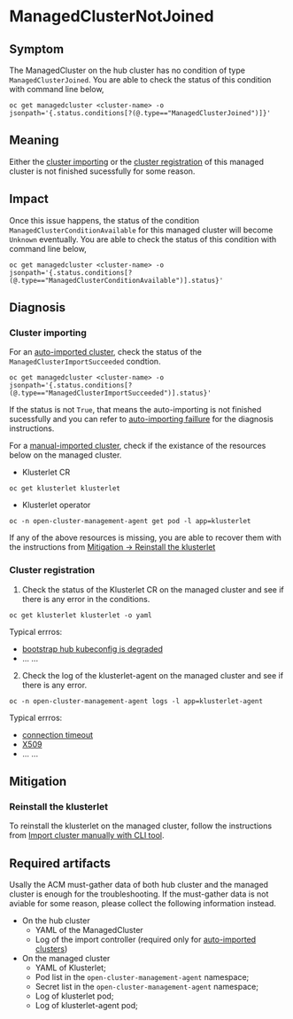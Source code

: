 # ManagedClusterNotJoined

## Symptom
The ManagedCluster on the hub cluster has no condition of type `ManagedClusterJoined`. You are able to check the status of this condition with command line below,
```
oc get managedcluster <cluster-name> -o jsonpath='{.status.conditions[?(@.type=="ManagedClusterJoined")]}'
```

## Meaning
Either the [cluster importing](../../concepts/ClusterImporting.md#cluster-importing) or the [cluster registration](../../concepts/ClusterRegistration.md#cluster-registration) of this managed cluster is not finished sucessfully for some reason.

## Impact
Once this issue happens, the status of the condition `ManagedClusterConditionAvailable` for this managed cluster will become `Unknown` eventually. You are able to check the status of this condition with command line below,
```
oc get managedcluster <cluster-name> -o jsonpath='{.status.conditions[?(@.type=="ManagedClusterConditionAvailable")].status}'
```

## Diagnosis

### Cluster importing

For an [auto-imported cluster](../../concepts/ClusterImporting.md#auto-importing), check the status of the `ManagedClusterImportSucceeded` condtion.
```
oc get managedcluster <cluster-name> -o jsonpath='{.status.conditions[?(@.type=="ManagedClusterImportSucceeded")].status}'
```
If the status is not `True`, that means the auto-importing is not finished sucessfully and you can refer to [auto-importing faillure](./AutoImportingFailure.md) for the diagnosis instructions.

For a [manual-imported cluster](../../concepts/ClusterImporting.md#manual-importing), check if the existance of the resources below on the managed cluster.
- Klusterlet CR
```
oc get klusterlet klusterlet
```
- Klusterlet operator
```
oc -n open-cluster-management-agent get pod -l app=klusterlet
```

If any of the above resources is missing, you are able to recover them with the instructions from [Mitigation -> Reinstall the klusterlet](#reinstall-the-klusterlet)

### Cluster registration

1. Check the status of the Klusterlet CR on the managed cluster and see if there is any error in the conditions.
```
oc get klusterlet klusterlet -o yaml
```

Typical errros:
- [bootstrap hub kubeconfig is degraded](...)
- ... ...

2. Check the log of the klusterlet-agent on the managed cluster and see if there is any error.
```
oc -n open-cluster-management-agent logs -l app=klusterlet-agent
```

Typical errros:
- [connection timeout](...)
- [X509](...)
- ... ...

## Mitigation

### Reinstall the klusterlet
To reinstall the klusterlet on the managed cluster, follow the instructions from [Import cluster manually with CLI tool](../../guide/ManagedCluster/ManagedClusterManualImport.md).

## Required artifacts
Usally the ACM must-gather data of both hub cluster and the managed cluster is enough for the troubleshooting. If the must-gather data is not aviable for some reason, please collect the following information instead.
- On the hub cluster
  - YAML of the ManagedCluster
  - Log of the import controller (required only for [auto-imported clusters](../../concepts/ClusterImporting.md#auto-importing))
- On the managed cluster
  - YAML of Klusterlet;
  - Pod list in the `open-cluster-management-agent` namespace;
  - Secret list in the `open-cluster-management-agent` namespace;
  - Log of klusterlet pod;
  - Log of klusterlet-agent pod;
